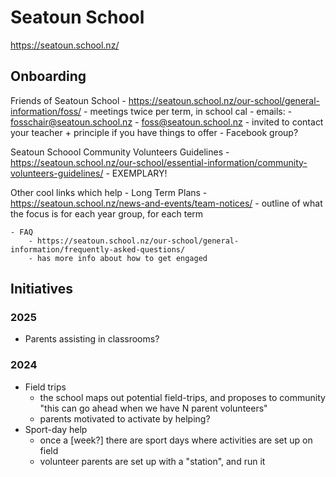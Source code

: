 # Seatoun School

https://seatoun.school.nz/

## Onboarding

Friends of Seatoun School
    - https://seatoun.school.nz/our-school/general-information/foss/
        - meetings twice per term, in school cal
        - emails:
            - fosschair@seatoun.school.nz
            - foss@seatoun.school.nz
        - invited to contact your teacher + principle if you have things to offer
    - Facebook group?

Seatoun Schoool Community Volunteers Guidelines
    - https://seatoun.school.nz/our-school/essential-information/community-volunteers-guidelines/
    - EXEMPLARY!

Other cool links which help
    - Long Term Plans
        - https://seatoun.school.nz/news-and-events/team-notices/
        - outline of what the focus is for each year group, for each term

    - FAQ
        - https://seatoun.school.nz/our-school/general-information/frequently-asked-questions/
        - has more info about how to get engaged


## Initiatives

### 2025

- Parents assisting in classrooms?

### 2024

- Field trips
    - the school maps out potential field-trips, and proposes to community "this can go ahead when we have N parent volunteers"
    - parents motivated to activate by helping?
- Sport-day help
    - once a [week?] there are sport days where activities are set up on field
    - volunteer parents are set up with a "station", and run it



